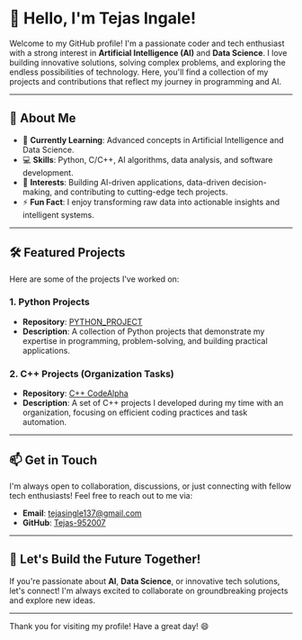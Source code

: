 # 👋 Hello, I'm Tejas Ingale!

Welcome to my GitHub profile! I'm a passionate coder and tech enthusiast with a strong interest in **Artificial Intelligence (AI)** and **Data Science**. I love building innovative solutions, solving complex problems, and exploring the endless possibilities of technology. Here, you'll find a collection of my projects and contributions that reflect my journey in programming and AI.

---

## 🚀 About Me

- 🌱 **Currently Learning**: Advanced concepts in Artificial Intelligence and Data Science.
- 💻 **Skills**: Python, C/C++, AI algorithms, data analysis, and software development.
- 🔭 **Interests**: Building AI-driven applications, data-driven decision-making, and contributing to cutting-edge tech projects.
- ⚡ **Fun Fact**: I enjoy transforming raw data into actionable insights and intelligent systems.

---

## 🛠️ Featured Projects

Here are some of the projects I've worked on:

### 1. **Python Projects**
   - **Repository**: [PYTHON_PROJECT](https://github.com/Tejas-952007/PYTHON_PROJECT.git)
   - **Description**: A collection of Python projects that demonstrate my expertise in programming, problem-solving, and building practical applications.

### 2. **C++ Projects (Organization Tasks)**
   - **Repository**: [C++ CodeAlpha](https://github.com/Tejas-952007/c---codealpha.git)
   - **Description**: A set of C++ projects I developed during my time with an organization, focusing on efficient coding practices and task automation.

---

## 📫 Get in Touch

I'm always open to collaboration, discussions, or just connecting with fellow tech enthusiasts! Feel free to reach out to me via:

- **Email**: [tejasingle137@gmail.com](mailto:tejasingle137@gmail.com)
- **GitHub**: [Tejas-952007](https://github.com/Tejas-952007)

---

## 🌟 Let's Build the Future Together!

If you're passionate about **AI**, **Data Science**, or innovative tech solutions, let's connect! I'm always excited to collaborate on groundbreaking projects and explore new ideas.

---

Thank you for visiting my profile! Have a great day! 😄

